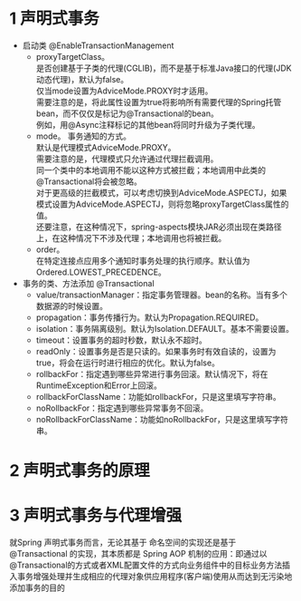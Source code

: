 # 1 声明式事务
+ 启动类 @EnableTransactionManagement
    - proxyTargetClass。  
    是否创建基于子类的代理(CGLIB)，而不是基于标准Java接口的代理(JDK动态代理)，默认为false。  
    仅当mode设置为AdviceMode.PROXY时才适用。  
    需要注意的是，将此属性设置为true将影响所有需要代理的Spring托管bean，而不仅仅是标记为@Transactional的bean。  
    例如，用@Async注释标记的其他bean将同时升级为子类代理。
    - mode。 事务通知的方式。  
    默认是代理模式AdviceMode.PROXY。  
    需要注意的是，代理模式只允许通过代理拦截调用。  
    同一个类中的本地调用不能以这种方式被拦截；本地调用中此类的@Transactional将会被忽略。  
    对于更高级的拦截模式，可以考虑切换到AdviceMode.ASPECTJ，如果模式设置为AdviceMode.ASPECTJ，则将忽略proxyTargetClass属性的值。  
    还要注意，在这种情况下，spring-aspects模块JAR必须出现在类路径上，在这种情况下不涉及代理；本地调用也将被拦截。
    - order。  
    在特定连接点应用多个通知时事务处理的执行顺序。默认值为Ordered.LOWEST_PRECEDENCE。
+ 事务的类、方法添加 @Transactional
    - value/transactionManager：指定事务管理器。bean的名称。当有多个数据源的时候设置。  
    - propagation：事务传播行为。默认为Propagation.REQUIRED。
    - isolation：事务隔离级别。默认为Isolation.DEFAULT。基本不需要设置。
    - timeout：设置事务的超时秒数，默认永不超时。
    - readOnly：设置事务是否是只读的。如果事务时有效自读的，设置为true，将会在运行时进行相应的优化。默认为false。
    - rollbackFor：指定遇到哪些异常进行事务回滚。默认情况下，将在RuntimeException和Error上回滚。
    - rollbackForClassName：功能如rollbackFor，只是这里填写字符串。
    - noRollbackFor：指定遇到哪些异常事务不回滚。
    - noRollbackForClassName：功能如noRollbackFor，只是这里填写字符串。

# 2 声明式事务的原理


# 3 声明式事务与代理增强
就Spring 声明式事务而言，无论其基于 <tx> 命名空间的实现还是基于 @Transactional 的实现，其本质都是 Spring AOP 机制的应用：即通过以@Transactional的方式或者XML配置文件的方式向业务组件中的目标业务方法插入事务增强处理并生成相应的代理对象供应用程序(客户端)使用从而达到无污染地添加事务的目的